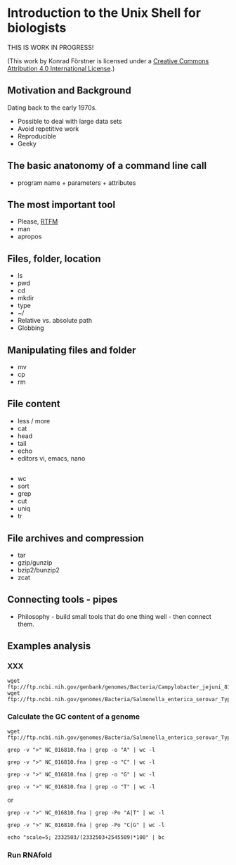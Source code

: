 # Introduction to the Unix Shell for biologists

THIS IS WORK IN PROGRESS!

(This work by Konrad Förstner is licensed under a [Creative Commons
Attribution 4.0 International
License](https://creativecommons.org/licenses/by/4.0/).)

## Motivation and Background

Dating back to the early 1970s.

* Possible to deal with large data sets
* Avoid repetitive work
* Reproducible
* Geeky

## The basic anatonomy of a command line call

* program name + parameters + attributes

## The most important tool

* Please, [RTFM](https://en.wikipedia.org/wiki/RTFM)
* man
* apropos

## Files, folder, location

* ls 
* pwd
* cd 
* mkdir
* type
* ~/ 
* Relative vs. absolute path
* Globbing

## Manipulating files and folder

* mv
* cp
* rm 

## File content

* less / more
* cat
* head
* tail
* echo
* editors vi, emacs, nano

## 

* wc
* sort
* grep
* cut 
* uniq
* tr

## File archives and compression

* tar
* gzip/gunzip
* bzip2/bunzip2
* zcat

## Connecting tools - pipes

* Philosophy - build small tools that do one thing well - then connect them.

## Examples analysis

### XXX

    wget ftp://ftp.ncbi.nih.gov/genbank/genomes/Bacteria/Campylobacter_jejuni_81116_uid17953/CP000814.faa
    wget ftp://ftp.ncbi.nih.gov/genomes/Bacteria/Salmonella_enterica_serovar_Typhimurium_SL1344_uid86645/NC_016810.gff

### Calculate the GC content of a genome

    wget ftp://ftp.ncbi.nih.gov/genomes/Bacteria/Salmonella_enterica_serovar_Typhimurium_SL1344_uid86645/NC_016810.fna

    grep -v ">" NC_016810.fna | grep -o "A" | wc -l

    grep -v ">" NC_016810.fna | grep -o "C" | wc -l

    grep -v ">" NC_016810.fna | grep -o "G" | wc -l

    grep -v ">" NC_016810.fna | grep -o "T" | wc -l

or 

    grep -v ">" NC_016810.fna | grep -Po "A|T" | wc -l

    grep -v ">" NC_016810.fna | grep -Po "C|G" | wc -l

    echo "scale=5; 2332503/(2332503+2545509)*100" | bc

### Run RNAfold

